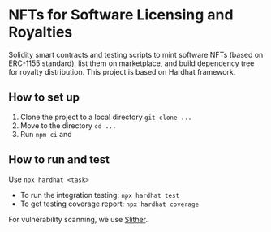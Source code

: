 # NFTs for Software Licensing and Royalties

Solidity smart contracts and testing scripts to mint software NFTs (based on ERC-1155 standard), list them on marketplace, and build dependency tree for royalty distribution. This project is based on Hardhat framework.

## How to set up
1. Clone the project to a local directory `git clone ...`
2. Move to the directory `cd ...`
3. Run `npm ci` and

## How to run and test
Use `npx hardhat <task>`

* To run the integration testing: `npx hardhat test`
* To get testing coverage report: `npx hardhat coverage`

For vulnerability scanning, we use [Slither](https://github.com/crytic/slither).
